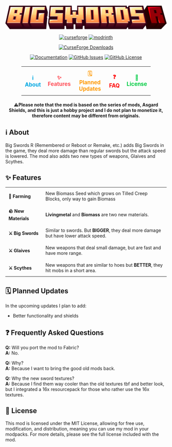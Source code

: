 ![Big Swords R Logo](https://github.com/Starexify/BigSwordsR/blob/main/src/main/resources/big_swords_r_logo.png?raw=true)

<p align="center">
  <a href="https://www.curseforge.com/minecraft/mc-mods/big-swords-r"><img alt="curseforge" height="56" src="https://cdn.jsdelivr.net/npm/@intergrav/devins-badges@3/assets/cozy/available/curseforge_vector.svg"></a>
  <a href="https://modrinth.com/mod/big-swords-r"><img alt="modrinth" height="56" src="https://cdn.jsdelivr.net/npm/@intergrav/devins-badges@3/assets/cozy/available/modrinth_vector.svg"></a>
</p>

<p align="center">
  <a href="https://www.curseforge.com/minecraft/mc-mods/big-swords-r"><img alt="CurseForge Downloads" src="https://img.shields.io/curseforge/dt/690473?style=for-the-badge&logo=curseforge&color=96000C"></a>
</p>

<p align="center">
  <a href="https://github.com/Starexify/BigSwordsR/wiki"><img alt="Documentation" src="https://img.shields.io/badge/mod%20documentation%20(Wiki)-1?style=for-the-badge&logo=readdotcv&color=96000C"></a> 
  <a href="https://github.com/Starexify/BigSwordsR/issues"><img alt="GitHub Issues" src="https://img.shields.io/github/issues/Starexify/BigSwordsR?style=for-the-badge&color=96000C"></a>
  <a href="https://github.com/Starexify/BigSwordsR/blob/main/LICENSE"><img alt="GitHub License" src="https://img.shields.io/github/license/Starexify/BigSwordsR?style=for-the-badge&color=96000C"></a>
</p>


<table align="center" style="border-collapse: collapse; margin: 20px auto; width: 80%;">
  <tr>
    <td align="center" style="border: none; padding: 10px;">
      <a href="#%E2%84%B9%EF%B8%8F-about" style="text-decoration: none; color: #00A7E1; font-size: 1.2em; font-weight: bold; transition: color 0.3s ease;">
        ℹ️ About 
      </a>
    </td>
    <td align="center" style="border: none; padding: 10px;">
      <a href="#-features" style="text-decoration: none; color: #FF4F58; font-size: 1.2em; font-weight: bold; transition: color 0.3s ease;">
        ✨ Features
      </a>
    </td>
    <td align="center" style="border: none; padding: 10px;">
      <a href="#%EF%B8%8F-planned-updates" style="text-decoration: none; color: #FF9900; font-size: 1.2em; font-weight: bold; transition: color 0.3s ease;">
         🗓️ Planned Updates
      </a>
    </td>
    <td align="center" style="border: none; padding: 10px;">
      <a href="#-frequently-asked-questions" style="text-decoration: none; color: #FF0000; font-size: 1.2em; font-weight: bold; transition: color 0.3s ease;">
         ❓ FAQ
      </a>
    </td>
    <td align="center" style="border: none; padding: 10px;">
      <a href="#-license" style="text-decoration: none; color: #00CC44; font-size: 1.2em; font-weight: bold; transition: color 0.3s ease;">
        📜 License
      </a>
    </td>
  </tr>
</table>
<p align="center">
    <strong>
        ⚠️Please note that the mod is based on the series of mods, Asgard Shields, and this is just a hobby project and I do not plan to monetize it, therefore content may be different from originals.
    </strong>
</p>

## ℹ️ About

Big Swords R (Remembered or Reboot or Remake, etc.) adds Big Swords in the game, they deal more damage than regular swords but the attack speed is lowered.
The mod also adds two new types of weapons, Glaives and Scythes.


## ✨ Features

<table align="center" style="border-collapse: collapse;">
  <tbody>
    <tr>
      <td style="padding: 10px; text-align: left; border: none;"><strong>🌱 Farming</strong></td>
      <td style="padding: 10px; text-align: left; border: none;">New Biomass Seed which grows on Tilled Creep Blocks, only way to gain Biomass</td>
    </tr>
    <tr>
      <td style="padding: 10px; text-align: left; border: none;"><strong>🪨 New Materials</strong></td>
      <td style="padding: 10px; text-align: left; border: none;"><strong>Livingmetal</strong> and <strong>Biomass</strong> are two new materials.</td>
    </tr>
    <tr>
      <td style="padding: 10px; text-align: left; border: none;"><strong>⚔️️ Big Swords</strong></td>
      <td style="padding: 10px; text-align: left; border: none;">Similar to swords. But <strong>BIGGER</strong>, they deal more damage but have lower attack speed.</td>
    </tr>
    <tr>
      <td style="padding: 10px; text-align: left; border: none;"><strong>⚔️️ Glaives</strong></td>
      <td style="padding: 10px; text-align: left; border: none;">New weapons that deal small damage, but are fast and have more range.</td>
    </tr>
    <tr>
      <td style="padding: 10px; text-align: left; border: none;"><strong>⚔️️ Scythes</strong></td>
      <td style="padding: 10px; text-align: left; border: none;">New weapons that are similar to hoes but <strong>BETTER</strong>, they hit mobs in a short area.</td>
    </tr>
  </tbody>
</table>


## 🗓️ Planned Updates

In the upcoming updates I plan to add:

- Better functionality and shields


## ❓ Frequently Asked Questions

**Q:** Will you port the mod to Fabric? \
**A:** No.

**Q:** Why? \
**A:** Because I want to bring the good old mods back.

**Q:** Why the new sword textures? \
**A:** Because I find them way cooler than the old textures tbf and better look, but I integrated a 16x resourcepack for those who rather use the 16x textures.

## 📜 License

This mod is licensed under the MIT License, allowing for free use, modification, and distribution, meaning you can use my mod in your modpacks. For more details, please see the full license included with the mod.
